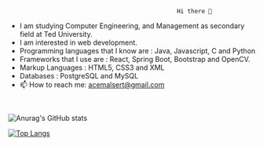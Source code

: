                                                     Hi there 👋
- I am studying Computer Engineering, and Management as secondary field at Ted University. 
- I am interested in web development.
- Programming languages that I know are : Java, Javascript, C and Python 
- Frameworks that I use are : React, Spring Boot, Bootstrap and OpenCV. 
- Markup Languages : HTML5, CSS3 and XML
- Databases : PostgreSQL and MySQL
- 📫 How to reach me: acemalsert@gmail.com

<br>

![Anurag's GitHub stats](https://github-readme-stats.vercel.app/api?username=acemalsert&show_icons=true&theme=radical)

[![Top Langs](https://github-readme-stats.vercel.app/api/top-langs/?username=acemalsert&layout=compact&langs_count=8)](https://github.com/anuraghazra/github-readme-stats)
